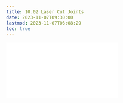 ```yaml
---
title: 10.02 Laser Cut Joints
date: 2023-11-07T09:30:00
lastmod: 2023-11-07T06:08:29
toc: true
---
```


![Link to included file contents](../../../../digital-fabrication/laser-cutting/laser-cut-joints.md)
